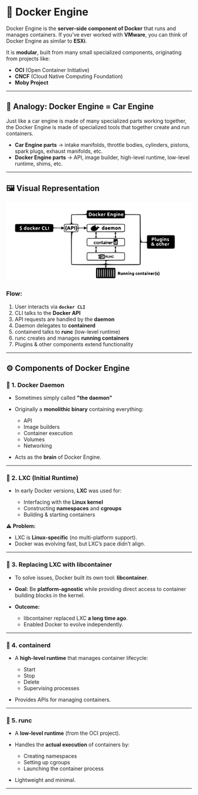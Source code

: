 # 🐳 **Docker Engine**

Docker Engine is the **server-side component of Docker** that runs and manages containers.
If you’ve ever worked with **VMware**, you can think of Docker Engine as similar to **ESXi**.

It is **modular**, built from many small specialized components, originating from projects like:

* **OCI** (Open Container Initiative)
* **CNCF** (Cloud Native Computing Foundation)
* **Moby Project**

---

## 🚗 Analogy: Docker Engine = Car Engine

Just like a car engine is made of many specialized parts working together,
the Docker Engine is made of specialized tools that together create and run containers.

* **Car Engine parts** → intake manifolds, throttle bodies, cylinders, pistons, spark plugs, exhaust manifolds, etc.
* **Docker Engine parts** → API, image builder, high-level runtime, low-level runtime, shims, etc.

---

## 🖼️ Visual Representation

<div align="center">
  <img src="./images/01.svg" alt="" width="600px"/>
</div>

### Flow:

1. User interacts via **`docker CLI`**
2. CLI talks to the **Docker API**
3. API requests are handled by the **daemon**
4. Daemon delegates to **containerd**
5. containerd talks to **runc** (low-level runtime)
6. runc creates and manages **running containers**
7. Plugins & other components extend functionality

---

## ⚙️ Components of Docker Engine

### 🔹 1. Docker Daemon

* Sometimes simply called **"the daemon"**
* Originally a **monolithic binary** containing everything:

  * API
  * Image builders
  * Container execution
  * Volumes
  * Networking
* Acts as the **brain** of Docker Engine.

---

### 🔹 2. LXC (Initial Runtime)

* In early Docker versions, **LXC** was used for:

  * Interfacing with the **Linux kernel**
  * Constructing **namespaces** and **cgroups**
  * Building & starting containers

⚠️ **Problem:**

* LXC is **Linux-specific** (no multi-platform support).
* Docker was evolving fast, but LXC’s pace didn’t align.

---

### 🔹 3. Replacing LXC with libcontainer

* To solve issues, Docker built its own tool: **libcontainer**.
* **Goal:** Be **platform-agnostic** while providing direct access to container building blocks in the kernel.
* **Outcome:**

  * libcontainer replaced LXC **a long time ago**.
  * Enabled Docker to evolve independently.

---

### 🔹 4. containerd

* A **high-level runtime** that manages container lifecycle:

  * Start
  * Stop
  * Delete
  * Supervising processes
* Provides APIs for managing containers.

---

### 🔹 5. runc

* A **low-level runtime** (from the OCI project).
* Handles the **actual execution** of containers by:

  * Creating namespaces
  * Setting up cgroups
  * Launching the container process
* Lightweight and minimal.

---
